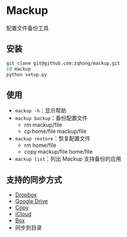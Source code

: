 # Mackup

配置文件备份工具

## 安装
```bash
git clone git@github.com:zqhong/mackup.git
cd mackup
python setup.py
```

## 使用
* `mackup -h`：显示帮助
* `mackup backup`：备份配置文件
    * rm mackup/file
    * cp home/file mackup/file
* `mackup restore`：恢复配置文件
    * rm home/file
    * copy mackup/file home/file
* `mackup list`：列出 Mackup 支持备份的应用


## 支持的同步方式

- [Dropbox](https://www.dropbox.com/)
- [Google Drive](https://drive.google.com/)
- [Copy](https://www.copy.com/)
- [iCloud](http://www.apple.com/icloud/)
- [Box](https://www.box.com)
- 同步到目录

